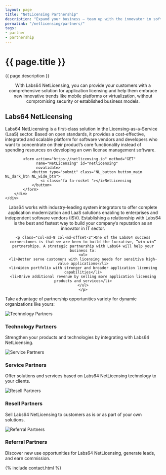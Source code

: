 ```yaml
---
layout: page
title: "NetLicensing Partnership"
description: "Expand your business – team up with the innovator in software licensing solutions"
permalink: "/netlicensing/partners/"
tags:
- partner
- partnership
---
```


<div class="row NL_banner">
    <div class="col-md-8 col-md-offset-2 NL_about">
        <h1>{{ page.title }}</h1>
        <span>{{ page.description }}</span>
    </div>
</div>

<div class="row NL_block" style="text-align:center;">
    <p class="col-md-8 col-md-offset-2">With Labs64 NetLicensing, you can provide your customers with a comprehensive solution for application licensing and help them embrace new innovative trends like mobile platforms or virtualization, without compromising security or established business models.</p>
</div>

<div class="row">
    <div class="col-md-12 NL_form_light NL_block">
        <div class="col-md-8 col-md-offset-2 NL_form_light_text">
            <h2>Labs64 NetLicensing</h2>
            <span>Labs64 NetLicensing is a first-class solution in the Licensing-as-a-Service (LaaS) sector. Based on open standards, it provides a cost-effective, integrated and scalable platform for software vendors and developers who want to concentrate on their product’s core functionality instead of spending resources on developing an own license management software.</span>

            <form action="https://netlicensing.io" method="GET"
                  name="NetLicensing" id="netlicensing"
                  novalidate>
                <button type="submit" class="NL_button button_main NL_dark_btn NL_wide_btn">
                    <i class="fa fa-rocket "></i>NetLicensing
                </button>
            </form>
        </div>
    </div>
</div>

<div class="row NL_block" style="text-align:center;">
    <p class="col-md-8 col-md-offset-2">Labs64 works with industry-leading system integrators to offer complete application modernization and LaaS solutions enabling to enterprises and independent software vendors (ISV). Establishing a relationship with Labs64 is the best and fastest way to build your company’s reputation as an innovator in IT sector.</p>

    <p class="col-md-8 col-md-offset-2">One of the Labs64 success cornerstones is that we are keen to build the lucrative, “win-win” partnerships. A strategic partnership with Labs64 will help your business to:
    <ul>
    <li>Better serve customers with licensing needs for sensitive high-value applications</li>
    <li>Widen portfolio with stronger and broader application licensing capabilities</li>
    <li>Drive additional revenue by selling more application licensing products and services</li>
    </ul>
    </p>
</div>

<div class="row NL_block">
    <p class="col-md-8 col-md-offset-2">Take advantage of partnership opportunities variety for dynamic organizations like yours:</p>
    <div class="col-md-6">
        <div class="docu-card">
            <img class="image col-md-4" src="{{ '/img/api.png' | prepend: site.baseurl | prepend: site.url }}" alt="Technology Partners">
            <div class="content col-md-8">
                <h3 class="title">Technology Partners</h3>
                <p>Strengthen your products and technologies by integrating with Labs64 NetLicensing.</p>
            </div>
        </div>
    </div>
    <div class="col-md-6">
        <div class="docu-card">
            <img class="image col-md-4" src="{{ '/img/how_it_works.png' | prepend: site.baseurl | prepend: site.url }}" alt="Service Partners">
            <div class="content col-md-8">
                <h3 class="title">Service Partners</h3>
                <p>Offer solutions and services based on Labs64 NetLicensing technology to your clients.</p>
            </div>
        </div>
    </div>
    <div class="col-md-6">
        <div class="docu-card">
            <img class="image col-md-4" src="{{ '/img/libraries.png' | prepend: site.baseurl | prepend: site.url }}" alt="Resell Partners">
            <div class="content col-md-8">
                <h3 class="title">Resell Partners</h3>
                <p>Sell Labs64 NetLicensing to customers as is or as part of your own solutions.</p>
            </div>
        </div>
    </div>
    <div class="col-md-6">
        <div class="docu-card">
            <img class="image col-md-4" src="{{ '/img/getting_started.png' | prepend: site.baseurl | prepend: site.url }}" alt="Referral Partners">
            <div class="content col-md-8">
                <h3 class="title">Referral Partners</h3>
                <p>Discover new use opportunities for Labs64 NetLicensing, generate leads, and earn commission.</p>
            </div>
        </div>
    </div>
</div>

{% include contact.html %}
